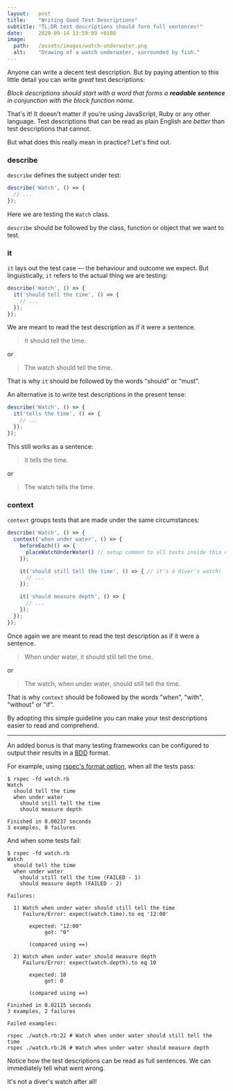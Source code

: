 ```yaml
---
layout:   post
title:    "Writing Good Test Descriptions"
subtitle: "TL;DR test descriptions should form full sentences!"
date:     2020-09-14 13:59:09 +0100
image:
  path:   /assets/images/watch-underwater.png
  alt:    "Drawing of a watch underwater, surrounded by fish."
---
```

Anyone can write a decent test description. But by paying attention to this little detail you can write _great_ test descriptions:

_Block descriptions should start with a word that forms a **readable sentence** in conjunction with the block function name._

That's it! It doesn't matter if you're using JavaScript, Ruby or any other language. Test descriptions that can be read as plain English are _better_ than test descriptions that cannot.

But what does this really mean in practice? Let's find out.

### describe

`describe` defines the subject under test:

```js
describe('Watch', () => {
  // ...
});
```

Here we are testing the `Watch` class.

`describe` should be followed by the class, function or object that we want to test.

### it

`it` lays out the test case — the behaviour and outcome we expect. But linguistically, `it` refers to the actual thing we are testing:

```js
describe('Watch', () => {
  it('should tell the time', () => {
    // ...
  });
});
```

We are meant to read the test description as if it were a sentence.

> It should tell the time.

or

> The watch should tell the time.

That is why `it` should be followed by the words "should" or "must".

An alternative is to write test descriptions in the present tense:

```js
describe('Watch', () => {
  it('tells the time', () => {
    // ...
  });
});
```

This still works as a sentence:

> It tells the time.

or

> The watch tells the time.

### context

`context` groups tests that are made under the same circumstances:

```js
describe('Watch', () => {
  context('when under water', () => {
    beforeEach(() => {
      placeWatchUnderWater() // setup common to all tests inside this context
    });

    it('should still tell the time', () => { // it's a diver's watch!
      // ...
    });

    it('should measure depth', () => {
      // ...
    });
  });
});
```

Once again we are meant to read the test description as if it were a sentence.

> When under water, it should still tell the time.

or

> The watch, when under water, should still tell the time.

That is why `context` should be followed by the words "when", "with", "without" or "if".

By adopting this simple guideline you can make your test descriptions easier to read and comprehend.

---

An added bonus is that many testing frameworks can be configured to output their results in a [BDD] format.

For example, using [rspec's format option], when all the tests pass:

```terminal
$ rspec -fd watch.rb
Watch
  should tell the time
  when under water
    should still tell the time
    should measure depth

Finished in 0.00237 seconds
3 examples, 0 failures
```

And when some tests fail:

```terminal
$ rspec -fd watch.rb
Watch
  should tell the time
  when under water
    should still tell the time (FAILED - 1)
    should measure depth (FAILED - 2)

Failures:

  1) Watch when under water should still tell the time
     Failure/Error: expect(watch.time).to eq '12:00'

       expected: "12:00"
            got: "0"

       (compared using ==)

  2) Watch when under water should measure depth
     Failure/Error: expect(watch.depth).to eq 10

       expected: 10
            got: 0

       (compared using ==)

Finished in 0.02115 seconds
3 examples, 2 failures

Failed examples:

rspec ./watch.rb:22 # Watch when under water should still tell the time
rspec ./watch.rb:26 # Watch when under water should measure depth
```

Notice how the test descriptions can be read as full sentences. We can immediately tell what went wrong.

It's not a diver's watch after all!


[rspec's format option]: https://relishapp.com/rspec/rspec-core/v/2-6/docs/command-line/format-option
[BDD]: https://en.wikipedia.org/wiki/Behavior-driven_development#Behavioral_specifications
[rubocop-rspec]: https://github.com/rubocop-hq/rubocop-rspec
